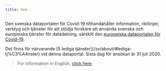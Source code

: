 ```yaml
---
title: Hem
---
```


Den svenska dataportalen för Covid-19 tillhandahåller information, riktlinjer, verktyg och tjänster för att stödja forskare att använda svenska och europeiska tjänster för datadelning, särskilt den [europeiska dataportalen för Covid-19](https://covid19dataportal.org).

<div class="alert alert-info">
  <i class="fas fa-users-cog"></i> Det finns för närvarande [5 lediga tjänster](/sv/about/#lediga-tj%C3%A4nster) vid denna dataportal. Sista dag för ansökan är 31 juli 2020.
</div>

> For information in English, [click here](/).
